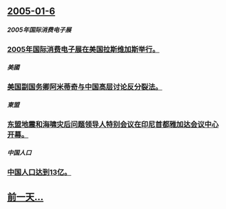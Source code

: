 ## [2005-01-6](/zh/news/2005/01/6/index.md)

##### 2005年国际消费电子展
### [ 2005年国际消费电子展在美国拉斯维加斯举行。](/zh/news/2005/01/6/2005年国际消费电子展在美国拉斯维加斯举行.md)
##### 美國
### [ 美国副国务卿阿米蒂奇与中国高层讨论反分裂法。](/zh/news/2005/01/6/美国副国务卿阿米蒂奇与中国高层讨论反分裂法.md)
##### 東盟
### [ 东盟地震和海啸灾后问题领导人特别会议在印尼首都雅加达会议中心开幕。](/zh/news/2005/01/6/东盟地震和海啸灾后问题领导人特别会议在印尼首都雅加达会议中心开幕.md)
##### 中国人口
### [ 中国人口达到13亿。](/zh/news/2005/01/6/中国人口达到13亿.md)
## [前一天...](/zh/news/2005/01/5/index.md)

